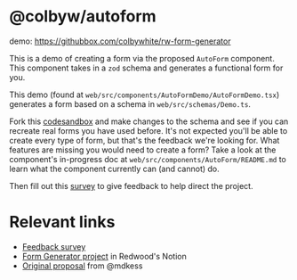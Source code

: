 # @colbyw/autoform

demo: https://githubbox.com/colbywhite/rw-form-generator

This is a demo of creating a form via the proposed `AutoForm` component.
This component takes in a `zod` schema and generates a functional form for you.

This demo (found at `web/src/components/AutoFormDemo/AutoFormDemo.tsx`) generates a form based on a schema in `web/src/schemas/Demo.ts`.

Fork this [codesandbox](https://githubbox.com/colbywhite/rw-form-generator) and make changes to the schema and see if you can recreate real forms you have used before.
It's not expected you'll be able to create every type of form, but that's the feedback we're looking for.
What features are missing you would need to create a form?
Take a look at the component's in-progress doc at `web/src/components/AutoForm/README.md` to learn what the component currently can (and cannot) do.

Then fill out this [survey](https://forms.gle/Vrb9UWqb6JR8Jx9T8) to give feedback to help direct the project.

# Relevant links

- [Feedback survey](https://forms.gle/Vrb9UWqb6JR8Jx9T8)
- [Form Generator project](https://www.notion.so/redwoodjs/Form-Generator-113ccba4a6614fc3b4c3dc62c31edd05?pvs=4) in Redwood's Notion
- [Original proposal](https://docs.google.com/document/d/1-2yYdznb79srxnZ5S7jsJx2eS0rrLpqyRfPWRk-T_3w/edit#) from @mdkess
